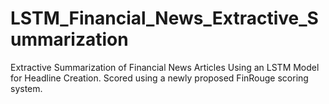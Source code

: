# LSTM_Financial_News_Extractive_Summarization
Extractive Summarization of Financial News Articles Using an LSTM Model for Headline Creation. Scored using a newly proposed FinRouge scoring system.
